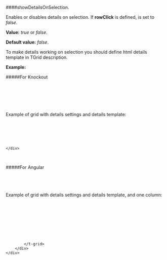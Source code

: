 ﻿####showDetailsOnSelection.

Enables or disables details on selection. If **rowClick** is defined, is set to *false*.

**Value:** *true* or *false*.

**Default value:** *false*.
    
To make details working on selection you should define html details template in TGrid description.

**Example:**

#####For Knockout
<!--Start the highlighter-->
<pre class="brush: html">
	<div data-bind="tgrid: { provider: itemsProvider, showDetailsOnSelection: true}">
	</div>
</pre>
#####
Example of grid with details settings and details template:

<pre class="brush: html">
	<div data-bind="tgrid: { provider: itemsProvider, showDetailsOnSelection: true}">
		  <script type="text/html">
			<column data-g-member="Name">
			</column>
		    <details>
                <div>
                    <div>This is a sample of row details </div>
                </div>
            </details>
        </script>
	</div>
</pre>

#####For Angular

<pre class="brush: html">
	<t-grid id="test-angular" provider="itemsProvider" showDetailsOnSelection="true">
	</t-grid>
</pre>
#####
Example of grid with details settings and details template, and one column:
<pre class="brush: html">
	<div ng-app="SampleModule"> 
        <div ng-controller="ctrl">
			<t-grid id="test-angular" provider="itemsProvider" showDetailsOnSelection="true">
				<script type="text/html">
					<column data-g-member="Name">
					</column>
					<details>
						<div>
						<div>This is a sample of table row details </div>
						</div>
					</details>
				</script>
			</t-grid>
		</div>
    </div>
</pre>

#####
<script type="text/javascript">
    SyntaxHighlighter.highlight();
</script>